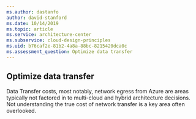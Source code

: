 ```yaml
---
ms.author: dastanfo
author: david-stanford
ms.date: 10/14/2019
ms.topic: article
ms.service: architecture-center
ms.subservice: cloud-design-principles
ms.uid: b76caf2e-81b2-4a8a-88bc-8215420dca0c
ms.assessment_question: Optimize data transfer
---
```

## Optimize data transfer

Data Transfer costs, most notably, network egress from Azure are areas typically not factored in to multi-cloud and hybrid architecture decisions. Not understanding the true cost of network transfer is a key area often overlooked.
